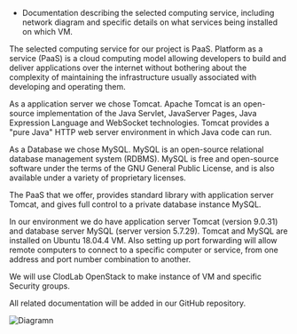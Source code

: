 - Documentation describing the selected computing service, including network diagram and
specific details on what services being installed on which VM.

The selected computing service for our project is PaaS. Platform as a service (PaaS) is a cloud computing model 
allowing developers to build and deliver applications over the internet without bothering about the complexity 
of maintaining the infrastructure usually associated with developing and operating them. 

As a application server we chose Tomcat. Apache Tomcat is an open-source implementation of the Java Servlet, 
JavaServer Pages, Java Expression Language and WebSocket technologies. Tomcat provides a "pure Java" HTTP web server 
environment in which Java code can run.

As a Database we chose MySQL. MySQL is an open-source relational database management system (RDBMS). 
MySQL is free and open-source software under the terms of the GNU General Public License, and is also 
available under a variety of proprietary licenses.

The PaaS that we offer, provides standard library with application server Tomcat, and gives full control to 
a private database instance MySQL.

In our environment we do have application server Tomcat (version 9.0.31) and database server MySQL (server version 5.7.29).
Tomcat and MySQL are installed on Ubuntu 18.04.4 VM. Also setting up port forwarding will allow remote 
computers to connect to a specific computer or service, from one address and port number combination to another.

We will use ClodLab OpenStack to make instance of VM and specific Security groups.

All related documentation will be added in our GitHub repository.

![Diagramn](https://pasteboard.co/IXQOKGB.png)


